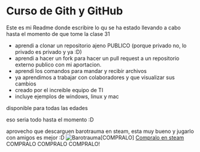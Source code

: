 # Curso de Gith y GitHub
Este es mi Readme donde escribire lo qu se ha estado llevando a cabo hasta el momento de que tome la clase 31

- aprendi a clonar un repositorio ajeno PUBLICO (porque privado no, lo privado es privado y ya :D)
- aprendi a hacer un fork para hacer un pull request a un repositorio externo publico con mi aportacion.
- aprendi los comandos para mandar y recibir archivos
- ya aprendimos a trabajar con colaboradores y que visualizar sus cambios
- creado por el increible equipo de TI
- incluye ejemplos de windows, linux y mac

disponible para todas las edades

eso seria todo hasta el momento :D


aprovecho que descarguen barotrauma en steam, esta muy bueno y jugarlo con amigos es mejor :D
![Barotrauma](https://i.ytimg.com/vi/5astpd0RRrY/maxresdefault.jpg "Barotrauma")[COMPRALO]
[Compralo en steam](https://store.steampowered.com/app/602960/Barotrauma/ "Compralo en steam")
COMPRALO
COMPRALO 
COMPRALO!